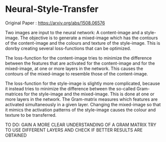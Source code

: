 # Neural-Style-Transfer

Original Paper : https://arxiv.org/abs/1508.06576

Two images are input to the neural network: A content-image and a style-image. The objective is to generate a mixed-image which has the contours of the content-image and the colours and texture of the style-image. This is donrby creating several loss-functions that can be optimized.

The loss-function for the content-image tries to minimize the difference between the features that are activated for the content-image and for the mixed-image, at one or more layers in the network. This causes the contours of the mixed-image to resemble those of the content-image.

The loss-function for the style-image is slightly more complicated, because it instead tries to minimize the difference between the so-called Gram-matrices for the style-image and the mixed-image. This is done at one or more layers in the network. The Gram-matrix measures which features are activated simultaneously in a given layer. Changing the mixed-image so that it mimics the activation patterns of the style-image causes the colour and texture to be transferred.


TO DO:
GAIN A MORE CLEAR UNDERSTANDING OF A GRAM MATRIX
TRY TO USE DIFFERENT LAYERS AND CHECK IF BETTER RESULTS ARE OBTAINED
